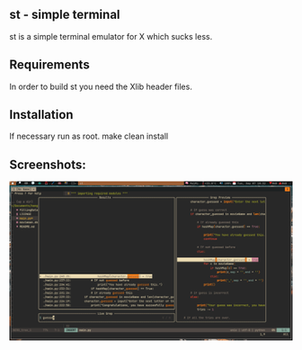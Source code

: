 st - simple terminal
--------------------
st is a simple terminal emulator for X which sucks less.


Requirements
------------
In order to build st you need the Xlib header files.


Installation
------------
If necessary run as root.
    make clean install

## Screenshots:
 ![Screenshots](https://github.com/ankitjosh78/dwm/blob/main/screenshots/vim.png?raw=true)
